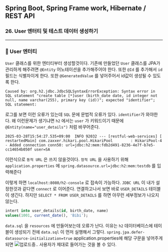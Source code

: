 ## Spring Boot, Spring Frame work, Hibernate / REST API

### 26. User 엔터티 및 테스트 데이터 생성하기

---

### 📌 User 엔터티

`User` 클래스를 위한 엔터티부터 생성할것이다.
기존에 만들었던 `User` 클래스를 JPA가 관리하게 해주려면 `@Entity` 어노테이션을 추가해주어야 한다.
또한 `@Id` 를 추가해서 `id` 필드는 식별자이게 한다. 또한 `@GeneratedValue` 를 넣어주어서 id값이 생성될 수 있도록 한다.

```
Caused by: org.h2.jdbc.JdbcSQLSyntaxErrorException: Syntax error in SQL statement "create table [*]user (birth_date date, id integer not null, name varchar(255), primary key (id))"; expected "identifier"; SQL statement:
```

로그를 보면 이런 오류가 있는데 `SQL` 문에 문법적 오류가 있다. `identifier`가 와야한다.
왜 이런문제가 생기냐면 `h2` 에서는 `user` 가 키워드이기 때문에 `@Entity(name="user_details")` 처럼 바꾸어준다.

`2025-03-28T15:54:27.535+09:00  INFO 92032 --- [restful-web-services] [  restartedMain] com.zaxxer.hikari.pool.HikariPool        : HikariPool-4 - Added connection conn50: url=jdbc:h2:mem:fdb2d491-8236-4e7f-b7e5-cc14654b050f user=SA`

이런식으로 `동적 URL` 은 쓰지 않을것이다. `정적 URL` 을 사용하기 위해 `application.properties` 에 `spring.datasource.url=jdbc:h2:mem:testdb` 를 입력해준다

이렇게 하면 `localhost:8080/h2-console` 로 접속이 가능하다. `JDBC URL` 이 내가 설정한것과 같다면 `connect` 로 이어준다. 연결하고나서 보면 바로 `USER_DETAILS` 테이블이 생긴다.
하지만 `SELECT * FROM USER_DETAILS` 를 하면 아무런 세부정보가 나오지 않는다.

```sql
intert into user_details(id, birth_date, name)
values(1001, current_date(), 'Bibi');
```

`data.sql` 을 `resources` 에 만들어보는데 오류가 난다. 이유는 `h2` 데이터베이스에 테이블이 생성되기 전에 `data.sql` 이 먼저 실행해서 그렇다.
`spring.jpa.defer-datasource-initialization=true`
application.properties에 해당 구문을 넣어주게 되면
![업로드중..](blob:https://velog.io/72ddb105-cda6-4496-a5fb-92588fe5d07e)
사용자가 제대로 들어가는 것을 볼 수 있다.
